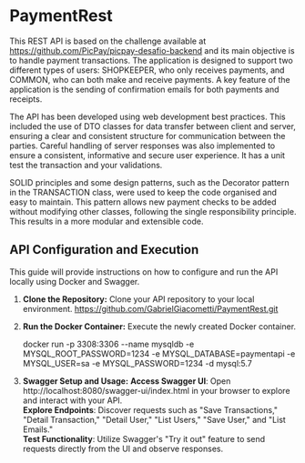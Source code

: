 # PaymentRest
This REST API is based on the challenge available at https://github.com/PicPay/picpay-desafio-backend and its main objective is to handle payment transactions. The application is designed to support two different types of users: SHOPKEEPER, who only receives payments, and COMMON, who can both make and receive payments. A key feature of the application is the sending of confirmation emails for both payments and receipts.

The API has been developed using web development best practices. This included the use of DTO classes for data transfer between client and server, ensuring a clear and consistent structure for communication between the parties. Careful handling of server responses was also implemented to ensure a consistent, informative and secure user experience. It has a unit test the transaction and your validations.

SOLID principles and some design patterns, such as the Decorator pattern in the TRANSACTION class, were used to keep the code organised and easy to maintain. This pattern allows new payment checks to be added without modifying other classes, following the single responsibility principle. This results in a more modular and extensible code.


## API Configuration and Execution

This guide will provide instructions on how to configure and run the API locally using Docker and Swagger.

1. **Clone the Repository:**
   Clone your API repository to your local environment.
   https://github.com/GabrielGiacometti/PaymentRest.git

2. **Run the Docker Container:**
   Execute the newly created Docker container.
   
   docker run -p 3308:3306 --name mysqldb -e MYSQL_ROOT_PASSWORD=1234 -e MYSQL_DATABASE=paymentapi -e MYSQL_USER=sa -e MYSQL_PASSWORD=1234 -d mysql:5.7

3. **Swagger Setup and Usage:**
    **Access Swagger UI**: Open http://localhost:8080/swagger-ui/index.html in your browser to explore and interact with your API.  
   **Explore Endpoints**: Discover requests such as "Save Transactions," "Detail Transaction," "Detail User," "List Users," "Save User," and "List Emails."  
   **Test Functionality**: Utilize Swagger's "Try it out" feature to send requests directly from the UI and observe responses.  
   



